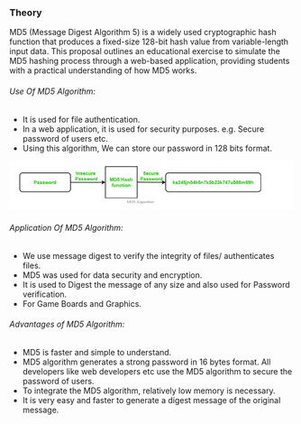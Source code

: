### Theory

<div>
MD5 (Message Digest Algorithm 5) is a widely used cryptographic hash function that produces a fixed-size 128-bit hash value from variable-length input data. This proposal outlines an educational exercise to simulate the MD5 hashing process through a web-based application, providing students with a practical understanding of how MD5 works.
</div>

###### Use Of MD5 Algorithm:

- It is used for file authentication.
- In a web application, it is used for security purposes. e.g. Secure password of users etc.
- Using this algorithm, We can store our password in 128 bits format.
<div>
<img src="./images/md5.png"></div>
<div>

###### Application Of MD5 Algorithm:

- We use message digest to verify the integrity of files/ authenticates files.
- MD5 was used for data security and encryption.
- It is used to Digest the message of any size and also used for Password verification.
- For Game Boards and Graphics.

</div>
<div>

###### Advantages of MD5 Algorithm:

- MD5 is faster and simple to understand.
- MD5 algorithm generates a strong password in 16 bytes format. All developers like web developers etc use the MD5 algorithm to secure the password of users.
- To integrate the MD5 algorithm, relatively low memory is necessary.
- It is very easy and faster to generate a digest message of the original message.</div>
